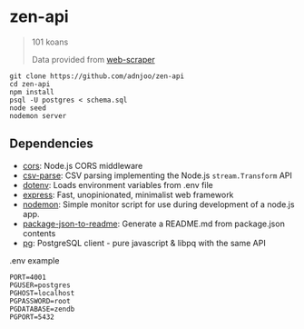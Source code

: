 # zen-api

> 101 koans
> 
> Data provided from [web-scraper](https://github.com/adnjoo/web-scraper)

```
git clone https://github.com/adnjoo/zen-api
cd zen-api
npm install
psql -U postgres < schema.sql
node seed
nodemon server
```

## Dependencies

- [cors](https://ghub.io/cors): Node.js CORS middleware
- [csv-parse](https://ghub.io/csv-parse): CSV parsing implementing the Node.js `stream.Transform` API
- [dotenv](https://ghub.io/dotenv): Loads environment variables from .env file
- [express](https://ghub.io/express): Fast, unopinionated, minimalist web framework
- [nodemon](https://ghub.io/nodemon): Simple monitor script for use during development of a node.js app.
- [package-json-to-readme](https://ghub.io/package-json-to-readme): Generate a README.md from package.json contents
- [pg](https://ghub.io/pg): PostgreSQL client - pure javascript &amp; libpq with the same API


.env example
```
PORT=4001
PGUSER=postgres
PGHOST=localhost
PGPASSWORD=root
PGDATABASE=zendb
PGPORT=5432
```

